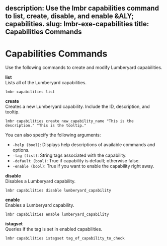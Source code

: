 description: Use the lmbr capabilities command to list, create, disable, and enable
  &ALY; capabilities.
slug: lmbr-exe-capabilities
title: Capabilities Commands
---
# Capabilities Commands<a name="lmbr-exe-capabilities"></a>

Use the following commands to create and modify Lumberyard capabilities\.

**list**  
Lists all of the Lumberyard capabilities\.  

```
lmbr capabilities list
```

**create**  
Creates a new Lumberyard capability\. Include the ID, description, and tooltip\.  

```
lmbr capabilities create new_capability_name "This is the description." "This is the tooltip."
```
You can also specify the following arguments:  
+ `-help (bool)`: Displays help descriptions of available commands and options\.
+ `-tag (list)`: String tags associated with the capability\.
+ `-default (bool)`: True if capability is default; otherwise false\.
+ `-enable (bool)`: True if you want to enable the capability right away\.

**disable**  
Disables a Lumberyard capability\.  

```
lmbr capabilities disable lumberyard_capability
```

**enable**  
Enables a Lumberyard capability\.  

```
lmbr capabilities enable lumberyard_capability
```

**istagset**  
Queries if the tag is set in enabled capabilities\.  

```
lmbr capabilities istagset tag_of_capability_to_check
```